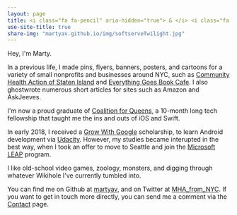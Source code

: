 ```yaml
---
layout: page
title: <i class="fa fa-pencil" aria-hidden="true"> & </i> <i class="fa fa-terminal aria-hidden="true"></i> 
use-site-title: true
share-img: "martyav.github.io/img/softserveTwilight.jpg"
---
```


Hey, I'm Marty. 

In a previous life, I made pins, flyers, banners, posters, and cartoons for a variety of small nonprofits and businesses around NYC, such as [Community Health Action of Staten Island](https://www.chasiny.org/) and [Everything Goes Book Cafe](http://www.etgstores.com/bookcafe/). I also ghostwrote numerous short articles for sites such as Amazon and AskJeeves.

I'm now a proud graduate of [Coalition for Queens](https://www.c4q.nyc/accesscode), a 10-month long tech fellowship that taught me the ins and outs of iOS and Swift. 

In early 2018, I received a [Grow With Google](https://developers.googleblog.com/2017/10/grow-with-google-scholarships.html) scholarship, to learn Android development via [Udacity](https://www.udacity.com/grow-with-google). However, my studies became interupted in the best way, when I took an offer to move to Seattle and join the [Microsoft LEAP](http://www.industryexplorers.com/) program.

I like old-school video games, zoology, monsters, and digging through whatever Wikihole I've currently tumbled into.

You can find me on Github at [martyav](https://github.com/martyav), and on Twitter at [MHA_from_NYC](https://twitter.com/MHA_from_NYC). If you want to get in touch more directly, you can send me a comment via the [Contact](https://goo.gl/forms/GAB9KQMxD9bRsiK83) page.
